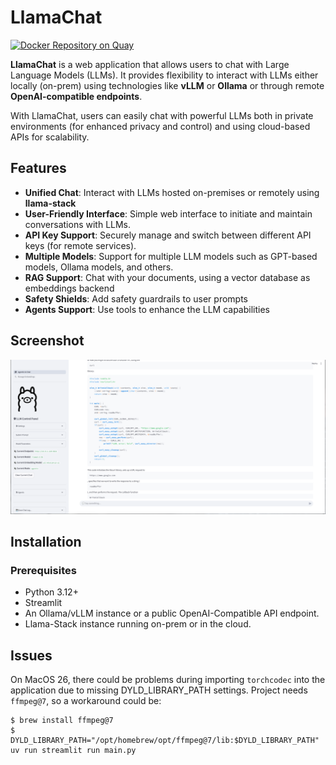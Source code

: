 # LlamaChat

[![Docker Repository on Quay](https://quay.io/repository/marcocaimi/llamachat/status "Docker Repository on Quay")](https://quay.io/repository/marcocaimi/llamachat)

**LlamaChat** is a web application that allows users to chat with Large Language Models (LLMs). It provides flexibility to interact with LLMs either locally (on-prem) using technologies like **vLLM** or **Ollama** or through remote **OpenAI-compatible endpoints**.

With LlamaChat, users can easily chat with powerful LLMs both in private environments (for enhanced privacy and control) and using cloud-based APIs for scalability.

## Features

- **Unified Chat**: Interact with LLMs hosted on-premises or remotely using **llama-stack**
- **User-Friendly Interface**: Simple web interface to initiate and maintain conversations with LLMs.
- **API Key Support**: Securely manage and switch between different API keys (for remote services).
- **Multiple Models**: Support for multiple LLM models such as GPT-based models, Ollama models, and others.
- **RAG Support**: Chat with your documents, using a vector database as embeddings backend
- **Safety Shields**: Add safety guardrails to user prompts
- **Agents Support**: Use tools to enhance the LLM capabilities

## Screenshot

![LlamaChat Screenshot](assets/screenshot.png)

## Installation

### Prerequisites

- Python 3.12+
- Streamlit
- An Ollama/vLLM instance or a public OpenAI-Compatible API endpoint.
- Llama-Stack instance running on-prem or in the cloud.

## Issues

On MacOS 26, there could be problems during importing `torchcodec` into the application due to missing DYLD_LIBRARY_PATH settings.
Project needs `ffmpeg@7`, so a workaround could be:

```
$ brew install ffmpeg@7
$ DYLD_LIBRARY_PATH="/opt/homebrew/opt/ffmpeg@7/lib:$DYLD_LIBRARY_PATH" uv run streamlit run main.py
```
```
